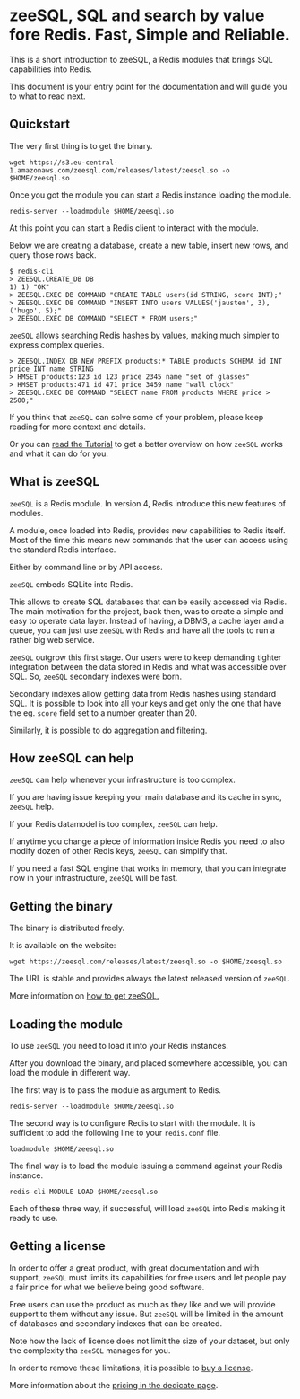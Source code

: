 # zeeSQL, SQL and search by value fore Redis. Fast, Simple and Reliable.

This is a short introduction to zeeSQL, a Redis modules that brings SQL capabilities into Redis.

This document is your entry point for the documentation and will guide you to what to read next.

## Quickstart

The very first thing is to get the binary.

```
wget https://s3.eu-central-1.amazonaws.com/zeesql.com/releases/latest/zeesql.so -o $HOME/zeesql.so
```

Once you got the module you can start a Redis instance loading the module.

```
redis-server --loadmodule $HOME/zeesql.so
```

At this point you can start a Redis client to interact with the module.

Below we are creating a database, create a new table, insert new rows, and query those rows back.

```
$ redis-cli
> ZEESQL.CREATE_DB DB
1) 1) "OK"
> ZEESQL.EXEC DB COMMAND "CREATE TABLE users(id STRING, score INT);"
> ZEESQL.EXEC DB COMMAND "INSERT INTO users VALUES('jausten', 3), ('hugo', 5);"
> ZEESQL.EXEC DB COMMAND "SELECT * FROM users;"
```

`zeeSQL` allows searching Redis hashes by values, making much simpler to express complex queries.

```
> ZEESQL.INDEX DB NEW PREFIX products:* TABLE products SCHEMA id INT price INT name STRING
> HMSET products:123 id 123 price 2345 name "set of glasses"
> HMSET products:471 id 471 price 3459 name "wall clock"
> ZEESQL.EXEC DB COMMAND "SELECT name FROM products WHERE price > 2500;"
```

If you think that `zeeSQL` can solve some of your problem, please keep reading for more context and details.

Or you can [read the Tutorial](tutorial.md) to get a better overview on how `zeeSQL` works and what it can do for you.

## What is zeeSQL

`zeeSQL` is a Redis module. 
In version 4, Redis introduce this new features of modules.

A module, once loaded into Redis, provides new capabilities to Redis itself.
Most of the time this means new commands that the user can access using the standard Redis interface.

Either by command line or by API access.

`zeeSQL` embeds SQLite into Redis.

This allows to create SQL databases that can be easily accessed via Redis.
The main motivation for the project, back then, was to create a simple and easy to operate data layer.
Instead of having, a DBMS, a cache layer and a queue, you can just use `zeeSQL` with Redis and have all the tools to run a rather big web service.

`zeeSQL` outgrow this first stage.
Our users were to keep demanding tighter integration between the data stored in Redis and what was accessible over SQL.
So, `zeeSQL` secondary indexes were born.

Secondary indexes allow getting data from Redis hashes using standard SQL.
It is possible to look into all your keys and get only the one that have the eg. `score` field set to a number greater than 20.

Similarly, it is possible to do aggregation and filtering.

## How zeeSQL can help

`zeeSQL` can help whenever your infrastructure is too complex.

If you are having issue keeping your main database and its cache in sync, `zeeSQL` help.

If your Redis datamodel is too complex, `zeeSQL` can help.

If anytime you change a piece of information inside Redis you need to also modify dozen of other Redis keys, `zeeSQL` can simplify that.

If you need a fast SQL engine that works in memory, that you can integrate now in your infrastructure, `zeeSQL` will be fast.

## Getting the binary

The binary is distributed freely.

It is available on the website: 

```
wget https://zeesql.com/releases/latest/zeesql.so -o $HOME/zeesql.so
```

The URL is stable and provides always the latest released version of `zeeSQL`.

More information on [how to get zeeSQL.](how-to/get-zeesql.md)

## Loading the module

To use `zeeSQL` you need to load it into your Redis instances.

After you download the binary, and placed somewhere accessible, you can load the module in different way.

The first way is to pass the module as argument to Redis.

```
redis-server --loadmodule $HOME/zeesql.so
```

The second way is to configure Redis to start with the module.
It is sufficient to add the following line to your `redis.conf` file.

```
loadmodule $HOME/zeesql.so
```

The final way is to load the module issuing a command against your Redis instance.

```
redis-cli MODULE LOAD $HOME/zeesql.so
```

Each of these three way, if successful, will load `zeeSQL` into Redis making it ready to use.

## Getting a license

In order to offer a great product, with great documentation and with support, `zeeSQL` must limits its capabilities for free users and let people pay a fair price for what we believe being good software.

Free users can use the product as much as they like and we will provide support to them without any issue.
But `zeeSQL` will be limited in the amount of databases and secondary indexes that can be created.

Note how the lack of license does not limit the size of your dataset, but only the complexity tha `zeeSQL` manages for you.

In order to remove these limitations, it is possible to [buy a license][license].

More information about the [pricing in the dedicate page](pricing.md).


[license]: https://license.zeesql.com
